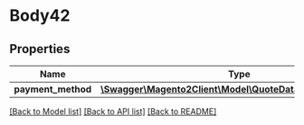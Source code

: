# Body42

## Properties
Name | Type | Description | Notes
------------ | ------------- | ------------- | -------------
**payment_method** | [**\Swagger\Magento2Client\Model\QuoteDataPaymentInterface**](QuoteDataPaymentInterface.md) |  | [optional] 

[[Back to Model list]](../README.md#documentation-for-models) [[Back to API list]](../README.md#documentation-for-api-endpoints) [[Back to README]](../README.md)


